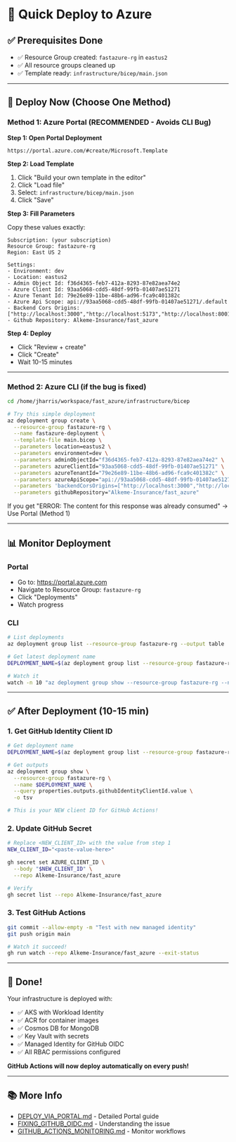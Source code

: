 # 🚀 Quick Deploy to Azure

## ✅ Prerequisites Done
- ✅ Resource Group created: `fastazure-rg` in `eastus2`
- ✅ All resource groups cleaned up
- ✅ Template ready: `infrastructure/bicep/main.json`

---

## 🎯 Deploy Now (Choose One Method)

### Method 1: Azure Portal (RECOMMENDED - Avoids CLI Bug)

**Step 1: Open Portal Deployment**
```
https://portal.azure.com/#create/Microsoft.Template
```

**Step 2: Load Template**
1. Click "Build your own template in the editor"
2. Click "Load file"
3. Select: `infrastructure/bicep/main.json`
4. Click "Save"

**Step 3: Fill Parameters**

Copy these values exactly:

```
Subscription: (your subscription)
Resource Group: fastazure-rg
Region: East US 2

Settings:
- Environment: dev
- Location: eastus2
- Admin Object Id: f36d4365-feb7-412a-8293-87e82aea74e2
- Azure Client Id: 93aa5068-cdd5-48df-99fb-01407ae51271
- Azure Tenant Id: 79e26e89-11be-48b6-ad96-fca9c401382c
- Azure Api Scope: api://93aa5068-cdd5-48df-99fb-01407ae51271/.default
- Backend Cors Origins: ["http://localhost:3000","http://localhost:5173","http://localhost:8001"]
- Github Repository: Alkeme-Insurance/fast_azure
```

**Step 4: Deploy**
- Click "Review + create"
- Click "Create"
- Wait 10-15 minutes

---

### Method 2: Azure CLI (if the bug is fixed)

```bash
cd /home/jharris/workspace/fast_azure/infrastructure/bicep

# Try this simple deployment
az deployment group create \
  --resource-group fastazure-rg \
  --name fastazure-deployment \
  --template-file main.bicep \
  --parameters location=eastus2 \
  --parameters environment=dev \
  --parameters adminObjectId="f36d4365-feb7-412a-8293-87e82aea74e2" \
  --parameters azureClientId="93aa5068-cdd5-48df-99fb-01407ae51271" \
  --parameters azureTenantId="79e26e89-11be-48b6-ad96-fca9c401382c" \
  --parameters azureApiScope="api://93aa5068-cdd5-48df-99fb-01407ae51271/.default" \
  --parameters 'backendCorsOrigins=["http://localhost:3000","http://localhost:5173","http://localhost:8001"]' \
  --parameters githubRepository="Alkeme-Insurance/fast_azure"
```

If you get "ERROR: The content for this response was already consumed" → Use Portal (Method 1)

---

## 📊 Monitor Deployment

### Portal
- Go to: https://portal.azure.com
- Navigate to Resource Group: `fastazure-rg`
- Click "Deployments"
- Watch progress

### CLI
```bash
# List deployments
az deployment group list --resource-group fastazure-rg --output table

# Get latest deployment name
DEPLOYMENT_NAME=$(az deployment group list --resource-group fastazure-rg --query "[0].name" -o tsv)

# Watch it
watch -n 10 "az deployment group show --resource-group fastazure-rg --name \$DEPLOYMENT_NAME --query properties.provisioningState -o tsv"
```

---

## ✅ After Deployment (10-15 min)

### 1. Get GitHub Identity Client ID
```bash
# Get deployment name
DEPLOYMENT_NAME=$(az deployment group list --resource-group fastazure-rg --query "[0].name" -o tsv)

# Get outputs
az deployment group show \
  --resource-group fastazure-rg \
  --name $DEPLOYMENT_NAME \
  --query properties.outputs.githubIdentityClientId.value \
  -o tsv

# This is your NEW client ID for GitHub Actions!
```

### 2. Update GitHub Secret
```bash
# Replace <NEW_CLIENT_ID> with the value from step 1
NEW_CLIENT_ID="<paste-value-here>"

gh secret set AZURE_CLIENT_ID \
  --body "$NEW_CLIENT_ID" \
  --repo Alkeme-Insurance/fast_azure

# Verify
gh secret list --repo Alkeme-Insurance/fast_azure
```

### 3. Test GitHub Actions
```bash
git commit --allow-empty -m "Test with new managed identity"
git push origin main

# Watch it succeed!
gh run watch --repo Alkeme-Insurance/fast_azure --exit-status
```

---

## 🎉 Done!

Your infrastructure is deployed with:
- ✅ AKS with Workload Identity
- ✅ ACR for container images
- ✅ Cosmos DB for MongoDB
- ✅ Key Vault with secrets
- ✅ Managed Identity for GitHub OIDC
- ✅ All RBAC permissions configured

**GitHub Actions will now deploy automatically on every push!**

---

## 📚 More Info

- [DEPLOY_VIA_PORTAL.md](./DEPLOY_VIA_PORTAL.md) - Detailed Portal guide
- [FIXING_GITHUB_OIDC.md](./FIXING_GITHUB_OIDC.md) - Understanding the issue
- [GITHUB_ACTIONS_MONITORING.md](./GITHUB_ACTIONS_MONITORING.md) - Monitor workflows
